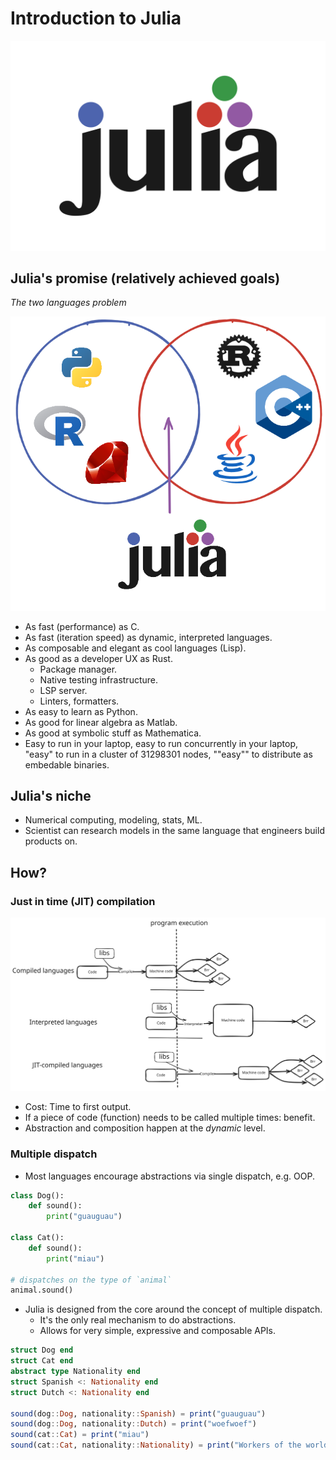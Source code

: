 # Introduction to Julia

![julia logo](assets/julia.png)

## Julia's promise (relatively achieved goals)

*The two languages problem*

![venn diagram showing that julia is fast (dev speed) and fast (performance)](assets/venn.png)

- As fast (performance) as C.
- As fast (iteration speed) as dynamic, interpreted languages.
- As composable and elegant as cool languages (Lisp).
- As good as a developer UX as Rust.
  - Package manager.
  - Native testing infrastructure.
  - LSP server.
  - Linters, formatters.
- As easy to learn as Python.
- As good for linear algebra as Matlab.
- As good at symbolic stuff as Mathematica.
- Easy to run in your laptop, easy to run concurrently in your laptop, "easy" to run in a cluster of 31298301 nodes, ""easy"" to distribute as embedable binaries.

## Julia's niche 
- Numerical computing, modeling, stats, ML.
- Scientist can research models in the same language that engineers build products on.

## How?
### Just in time (JIT) compilation

![explanation of just-in-time compilation](assets/jit.svg)

- Cost: Time to first output.
- If a piece of code (function) needs to be called multiple times: benefit.
- Abstraction and composition happen at the *dynamic* level.

### Multiple dispatch

- Most languages encourage abstractions via single dispatch, e.g. OOP.

```python
class Dog():
    def sound():
        print("guauguau")

class Cat():
    def sound():
        print("miau")

# dispatches on the type of `animal`
animal.sound() 
```

- Julia is designed from the core around the concept of multiple dispatch.
  - It's the only real mechanism to do abstractions.
  - Allows for very simple, expressive and composable APIs.

```julia
struct Dog end
struct Cat end
abstract type Nationality end
struct Spanish <: Nationality end
struct Dutch <: Nationality end

sound(dog::Dog, nationality::Spanish) = print("guauguau")
sound(dog::Dog, nationality::Dutch) = print("woefwoef")
sound(cat::Cat) = print("miau")
sound(cat::Cat, nationality::Nationality) = print("Workers of the world, unite!")
```

